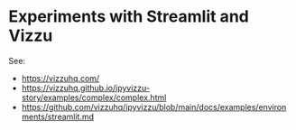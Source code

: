 # Experiments with Streamlit and Vizzu

See:
* https://vizzuhq.com/
* https://vizzuhq.github.io/ipyvizzu-story/examples/complex/complex.html
* https://github.com/vizzuhq/ipyvizzu/blob/main/docs/examples/environments/streamlit.md